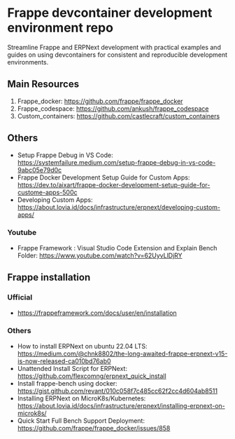 # Frappe devcontainer development environment repo
Streamline Frappe and ERPNext development with practical examples and guides on using devcontainers for consistent and reproducible development environments.

## Main Resources

1. Frappe_docker: https://github.com/frappe/frappe_docker
2. Frappe_codespace: https://github.com/ankush/frappe_codespace
4. Custom_containers: https://github.com/castlecraft/custom_containers

## Others

- Setup Frappe Debug in VS Code: https://systemfailure.medium.com/setup-frappe-debug-in-vs-code-9abc05e79d0c
- Frappe Docker Development Setup Guide for Custom Apps: https://dev.to/aixart/frappe-docker-development-setup-guide-for-custome-apps-500c
- Developing Custom Apps: https://about.lovia.id/docs/infrastructure/erpnext/developing-custom-apps/

### Youtube

- Frappe Framework : Visual Studio Code Extension and Explain Bench Folder: https://www.youtube.com/watch?v=62UyvLlDjRY

## Frappe installation

### Ufficial

- https://frappeframework.com/docs/user/en/installation

### Others  

- How to install ERPNext on ubuntu 22.04 LTS: https://medium.com/@chnk8802/the-long-awaited-frappe-erpnext-v15-is-now-released-ca010bd76ab0
- Unattended Install Script for ERPNext: https://github.com/flexcomng/erpnext_quick_install
- Install frappe-bench using docker: https://gist.github.com/revant/010c058f7c485cc62f2cc4d604ab8511
- Installing ERPNext on MicroK8s/Kubernetes: https://about.lovia.id/docs/infrastructure/erpnext/installing-erpnext-on-microk8s/
- Quick Start Full Bench Support Deployment: https://github.com/frappe/frappe_docker/issues/858
